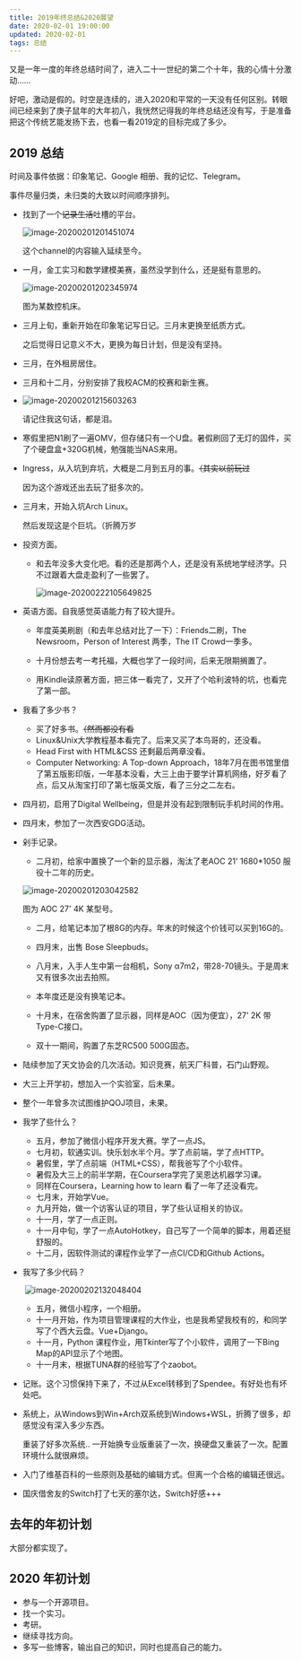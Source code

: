 ```yaml
---
title: 2019年终总结&2020展望
date: 2020-02-01 19:00:00
updated: 2020-02-01
tags: 总结
---
```


又是一年一度的年终总结时间了，进入二十一世纪的第二个十年，我的心情十分激动……

 <!-- more --> 

好吧，激动是假的。时空是连续的，进入2020和平常的一天没有任何区别。转眼间已经来到了庚子鼠年的大年初八，我恍然记得我的年终总结还没有写，于是准备把这个传统艺能发扬下去，也看一看2019定的目标完成了多少。

## 2019 总结

时间及事件依据：印象笔记、Google 相册、我的记忆、Telegram。

事件尽量归类，未归类的大致以时间顺序排列。

* 找到了一个~~记录生活~~吐槽的平台。

  ![image-20200201201451074](2019Summary_2020Plan/image-20200201201451074.png)

  这个channel的内容输入延续至今。

* 一月，金工实习和数学建模美赛，虽然没学到什么，还是挺有意思的。

  ![image-20200201202345974](2019Summary_2020Plan/image-20200201202345974.png)

  图为某数控机床。

* 三月上旬，重新开始在印象笔记写日记。三月末更换至纸质方式。

  之后觉得日记意义不大，更换为每日计划，但是没有坚持。

* 三月，在外租房居住。

* 三月和十二月，分别安排了我校ACM的校赛和新生赛。

* ![image-20200201215603263](2019Summary_2020Plan/image-20200201215603263.png)

  请记住我这句话，都是泪。

* 寒假里把N1刷了一遍OMV，但存储只有一个U盘。暑假刷回了无灯的固件，买了个硬盘盒+320G机械，勉强能当NAS来用。

* Ingress，从入坑到弃坑，大概是二月到五月的事。~~（其实以前玩过~~

  因为这个游戏还出去玩了挺多次的。

* 三月末，开始入坑Arch Linux。

  然后发现这是个巨坑。（折腾万岁

* 投资方面。

  * 和去年没多大变化吧。看的还是那两个人，还是没有系统地学经济学。只不过跟着大盘走盈利了一些罢了。

    ![image-20200222105649825](2019Summary_2020Plan/image-20200222105649825.png)

* 英语方面。自我感觉英语能力有了较大提升。

  - 年度英美刷剧（和去年总结对比了一下）：Friends二刷，The Newsroom，Person of Interest 两季，The IT Crowd一季多。

  - 十月份想去考一考托福，大概也学了一段时间，后来无限期搁置了。

  - 用Kindle读原著方面，把三体一看完了，又开了个哈利波特的坑，也看完了第一部。

* 我看了多少书？

  - 买了好多书。~~（然而都没有看~~
  - Linux&Unix大学教程基本看完了。后来又买了本鸟哥的，还没看。
  - Head First with HTML&CSS 还剩最后两章没看。
  - Computer Networking: A Top-down Approach，18年7月在图书馆里借了第五版影印版，一年基本没看，大三上由于要学计算机网络，好歹看了点，后又从淘宝打印了第七版英文版，看了三分之二左右。

* 四月初，启用了Digital Wellbeing，但是并没有起到限制玩手机时间的作用。

* 四月末，参加了一次西安GDG活动。

* 剁手记录。

  - 二月初，给家中置换了一个新的显示器，淘汰了老AOC 21' 1680*1050 服役十二年的历史。

  ![image-20200201203042582](2019Summary_2020Plan/image-20200201203042582.png)

  图为 AOC 27' 4K 某型号。

  - 二月，给笔记本加了根8G的内存。年末的时候这个价钱可以买到16G的。
  - 四月末，出售 Bose Sleepbuds。

  - 八月末，入手人生中第一台相机，Sony α7m2，带28-70镜头。于是周末又有很多次出去拍照。
  - 本年度还是没有换笔记本。
  - 十月末，在宿舍购置了显示器，同样是AOC（因为便宜），27' 2K 带Type-C接口。
  - 双十一期间，购置了东芝RC500 500G固态。

* 陆续参加了天文协会的几次活动。知识竞赛，航天厂科普，石门山野观。

* 大三上开学初，想加入一个实验室，后未果。

* 整个一年曾多次试图维护QOJ项目，未果。

* 我学了些什么？

  - 五月，参加了微信小程序开发大赛。学了一点JS。
  - 七月初，软通实训。快乐划水半个月。学了点前端，学了点HTTP。
  - 暑假里，学了点前端（HTML+CSS），帮我爸写了个小软件。
  - 暑假及大三上的前半学期，在Coursera学完了吴恩达机器学习课。
  - 同样在Coursera，Learning how to learn 看了一年了还没看完。
  - 七月末，开始学Vue。
  - 九月开始，做一个访客认证的项目，学了些认证相关的协议。
  - 十一月，学了一点正则。
  - 十一月中旬，学了一点AutoHotkey，自己写了一个简单的脚本，用着还挺舒服的。
  - 十二月，因软件测试的课程作业学了一点CI/CD和Github Actions。
  
* 我写了多少代码？

  ​	![image-20200202132048404](2019Summary_2020Plan/image-20200202132048404.png)

  * 五月，微信小程序，一个相册。
  * 十一月开始，作为项目管理课程的大作业，也是我希望我校有的，和同学写了个西大云盘。Vue+Django。
  * 十一月，Python 课程作业，用Tkinter写了个小软件，调用了一下Bing Map的API显示了个地图。
  * 十一月末，根据TUNA群的经验写了个zaobot。

* 记账。这个习惯保持下来了，不过从Excel转移到了Spendee。有好处也有坏处吧。

* 系统上，从Windows到Win+Arch双系统到Windows+WSL，折腾了很多，却感觉没有深入多少东西。

  重装了好多次系统.. 一开始换专业版重装了一次，换硬盘又重装了一次。配置环境什么就很麻烦。

* 入门了维基百科的一些原则及基础的编辑方式。但离一个合格的编辑还很远。

* 国庆借舍友的Switch打了七天的塞尔达，Switch好感+++

## 去年的年初计划

大部分都实现了。

## 2020 年初计划

* 参与一个开源项目。
* 找一个实习。
* 考研。
* 继续寻找方向。
* 多写一些博客，输出自己的知识，同时也提高自己的能力。